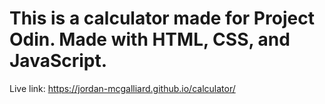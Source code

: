 # This is a calculator made for Project Odin. Made with HTML, CSS, and JavaScript.

Live link: https://jordan-mcgalliard.github.io/calculator/
